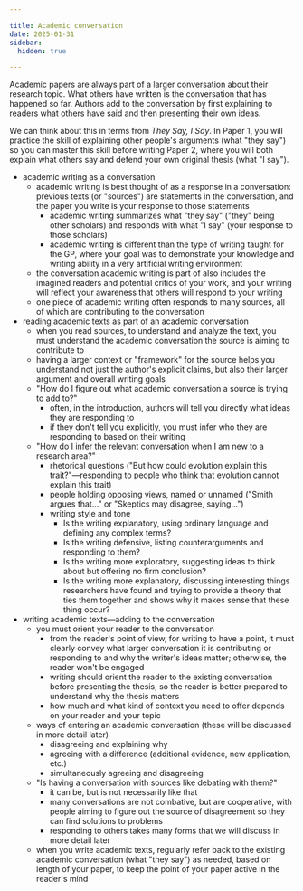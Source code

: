 ```yaml
---

title: Academic conversation
date: 2025-01-31
sidebar:
  hidden: true

---
```


Academic papers are always part of a larger conversation about their research topic. What others have written is the conversation that has happened so far. Authors add to the conversation by first explaining to readers what others have said and then presenting their own ideas.

We can think about this in terms from _They Say, I Say_. In Paper 1, you will practice the skill of explaining other people's arguments (what "they say") so you can master this skill before writing Paper 2, where you will both explain what others say and defend your own original thesis (what "I say").

- academic writing as a conversation
	- academic writing is best thought of as a response in a conversation: previous texts (or "sources") are statements in the conversation, and the paper you write is your response to those statements
		- academic writing summarizes what "they say" ("they" being other scholars) and responds with what "I say" (your response to those scholars)
		- academic writing is different than the type of writing taught for the GP, where your goal was to demonstrate your knowledge and writing ability in a very artificial writing environment
	- the conversation academic writing is part of also includes the imagined readers and potential critics of your work, and your writing will reflect your awareness that others will respond to your writing
	- one piece of academic writing often responds to many sources, all of which are contributing to the conversation
- reading academic texts as part of an academic conversation
	- when you read sources, to understand and analyze the text, you must understand the academic conversation the source is aiming to contribute to
	- having a larger context or "framework" for the source helps you understand not just the author's explicit claims, but also their larger argument and overall writing goals
	- "How do I figure out what academic conversation a source is trying to add to?"
		- often, in the introduction, authors will tell you directly what ideas they are responding to
		- if they don't tell you explicitly, you must infer who they are responding to based on their writing
	- "How do I infer the relevant conversation when I am new to a research area?"
		- rhetorical questions ("But how could evolution explain this trait?"—responding to people who think that evolution cannot explain this trait)
		- people holding opposing views, named or unnamed ("Smith argues that..." or "Skeptics may disagree, saying...")
		- writing style and tone
			- Is the writing explanatory, using ordinary language and defining any complex terms?
			- Is the writing defensive, listing counterarguments and responding to them?
			- Is the writing more exploratory, suggesting ideas to think about but offering no firm conclusion?
			- Is the writing more explanatory, discussing interesting things researchers have found and trying to provide a theory that ties them together and shows why it makes sense that these thing occur?
- writing academic texts—adding to the conversation
	- you must orient your reader to the conversation
		- from the reader's point of view, for writing to have a point, it must clearly convey what larger conversation it is contributing or responding to and why the writer's ideas matter; otherwise, the reader won't be engaged
		- writing should orient the reader to the existing conversation before presenting the thesis, so the reader is better prepared to understand why the thesis matters
		- how much and what kind of context you need to offer depends on your reader and your topic
	- ways of entering an academic conversation (these will be discussed in more detail later)
		- disagreeing and explaining why
		- agreeing with a difference (additional evidence, new application, etc.)
		- simultaneously agreeing and disagreeing
	- "Is having a conversation with sources like debating with them?"
		- it can be, but is not necessarily like that
		- many conversations are not combative, but are cooperative, with people aiming to figure out the source of disagreement so they can find solutions to problems
		- responding to others takes many forms that we will discuss in more detail later
	- when you write academic texts, regularly refer back to the existing academic conversation (what "they say") as needed, based on length of your paper, to keep the point of your paper active in the reader's mind
